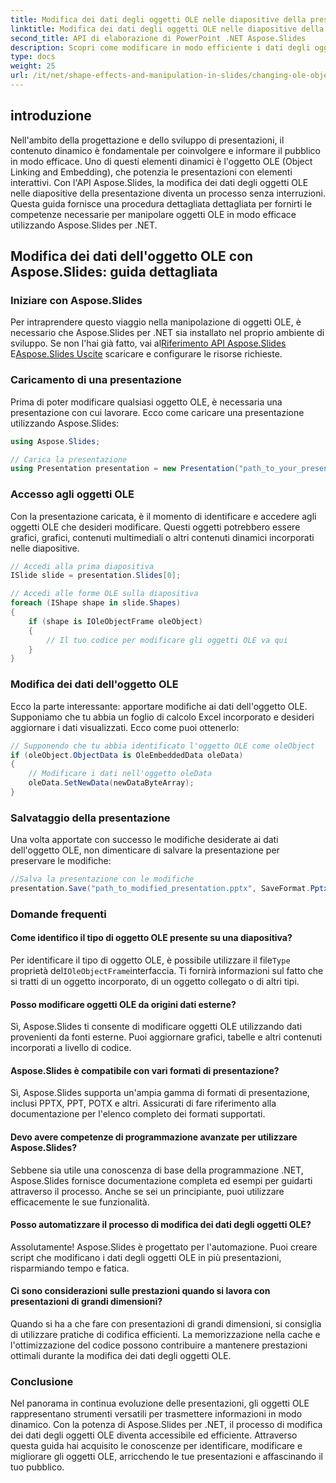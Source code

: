 ```yaml
---
title: Modifica dei dati degli oggetti OLE nelle diapositive della presentazione con Aspose.Slides
linktitle: Modifica dei dati degli oggetti OLE nelle diapositive della presentazione con Aspose.Slides
second_title: API di elaborazione di PowerPoint .NET Aspose.Slides
description: Scopri come modificare in modo efficiente i dati degli oggetti OLE nelle diapositive della presentazione utilizzando l'API Aspose.Slides. Questa guida passo passo fornisce esempi di codice e approfondimenti essenziali.
type: docs
weight: 25
url: /it/net/shape-effects-and-manipulation-in-slides/changing-ole-object-data/
---
```


## introduzione

Nell'ambito della progettazione e dello sviluppo di presentazioni, il contenuto dinamico è fondamentale per coinvolgere e informare il pubblico in modo efficace. Uno di questi elementi dinamici è l'oggetto OLE (Object Linking and Embedding), che potenzia le presentazioni con elementi interattivi. Con l'API Aspose.Slides, la modifica dei dati degli oggetti OLE nelle diapositive della presentazione diventa un processo senza interruzioni. Questa guida fornisce una procedura dettagliata dettagliata per fornirti le competenze necessarie per manipolare oggetti OLE in modo efficace utilizzando Aspose.Slides per .NET.

## Modifica dei dati dell'oggetto OLE con Aspose.Slides: guida dettagliata

### Iniziare con Aspose.Slides

 Per intraprendere questo viaggio nella manipolazione di oggetti OLE, è necessario che Aspose.Slides per .NET sia installato nel proprio ambiente di sviluppo. Se non l'hai già fatto, vai al[Riferimento API Aspose.Slides](https://reference.aspose.com/slides/net/) E[Aspose.Slides Uscite](https://releases.aspose.com/slides/net/) scaricare e configurare le risorse richieste.

### Caricamento di una presentazione

Prima di poter modificare qualsiasi oggetto OLE, è necessaria una presentazione con cui lavorare. Ecco come caricare una presentazione utilizzando Aspose.Slides:

```csharp
using Aspose.Slides;

// Carica la presentazione
using Presentation presentation = new Presentation("path_to_your_presentation.pptx");
```

### Accesso agli oggetti OLE

Con la presentazione caricata, è il momento di identificare e accedere agli oggetti OLE che desideri modificare. Questi oggetti potrebbero essere grafici, grafici, contenuti multimediali o altri contenuti dinamici incorporati nelle diapositive.

```csharp
// Accedi alla prima diapositiva
ISlide slide = presentation.Slides[0];

// Accedi alle forme OLE sulla diapositiva
foreach (IShape shape in slide.Shapes)
{
    if (shape is IOleObjectFrame oleObject)
    {
        // Il tuo codice per modificare gli oggetti OLE va qui
    }
}
```

### Modifica dei dati dell'oggetto OLE

Ecco la parte interessante: apportare modifiche ai dati dell'oggetto OLE. Supponiamo che tu abbia un foglio di calcolo Excel incorporato e desideri aggiornare i dati visualizzati. Ecco come puoi ottenerlo:

```csharp
// Supponendo che tu abbia identificato l'oggetto OLE come oleObject
if (oleObject.ObjectData is OleEmbeddedData oleData)
{
    // Modificare i dati nell'oggetto oleData
    oleData.SetNewData(newDataByteArray);
}
```

### Salvataggio della presentazione

Una volta apportate con successo le modifiche desiderate ai dati dell'oggetto OLE, non dimenticare di salvare la presentazione per preservare le modifiche:

```csharp
//Salva la presentazione con le modifiche
presentation.Save("path_to_modified_presentation.pptx", SaveFormat.Pptx);
```

### Domande frequenti

#### Come identifico il tipo di oggetto OLE presente su una diapositiva?

 Per identificare il tipo di oggetto OLE, è possibile utilizzare il file`Type` proprietà del`IOleObjectFrame`interfaccia. Ti fornirà informazioni sul fatto che si tratti di un oggetto incorporato, di un oggetto collegato o di altri tipi.

#### Posso modificare oggetti OLE da origini dati esterne?

Sì, Aspose.Slides ti consente di modificare oggetti OLE utilizzando dati provenienti da fonti esterne. Puoi aggiornare grafici, tabelle e altri contenuti incorporati a livello di codice.

#### Aspose.Slides è compatibile con vari formati di presentazione?

Sì, Aspose.Slides supporta un'ampia gamma di formati di presentazione, inclusi PPTX, PPT, POTX e altri. Assicurati di fare riferimento alla documentazione per l'elenco completo dei formati supportati.

#### Devo avere competenze di programmazione avanzate per utilizzare Aspose.Slides?

Sebbene sia utile una conoscenza di base della programmazione .NET, Aspose.Slides fornisce documentazione completa ed esempi per guidarti attraverso il processo. Anche se sei un principiante, puoi utilizzare efficacemente le sue funzionalità.

#### Posso automatizzare il processo di modifica dei dati degli oggetti OLE?

Assolutamente! Aspose.Slides è progettato per l'automazione. Puoi creare script che modificano i dati degli oggetti OLE in più presentazioni, risparmiando tempo e fatica.

#### Ci sono considerazioni sulle prestazioni quando si lavora con presentazioni di grandi dimensioni?

Quando si ha a che fare con presentazioni di grandi dimensioni, si consiglia di utilizzare pratiche di codifica efficienti. La memorizzazione nella cache e l'ottimizzazione del codice possono contribuire a mantenere prestazioni ottimali durante la modifica dei dati degli oggetti OLE.

### Conclusione

Nel panorama in continua evoluzione delle presentazioni, gli oggetti OLE rappresentano strumenti versatili per trasmettere informazioni in modo dinamico. Con la potenza di Aspose.Slides per .NET, il processo di modifica dei dati degli oggetti OLE diventa accessibile ed efficiente. Attraverso questa guida hai acquisito le conoscenze per identificare, modificare e migliorare gli oggetti OLE, arricchendo le tue presentazioni e affascinando il tuo pubblico.